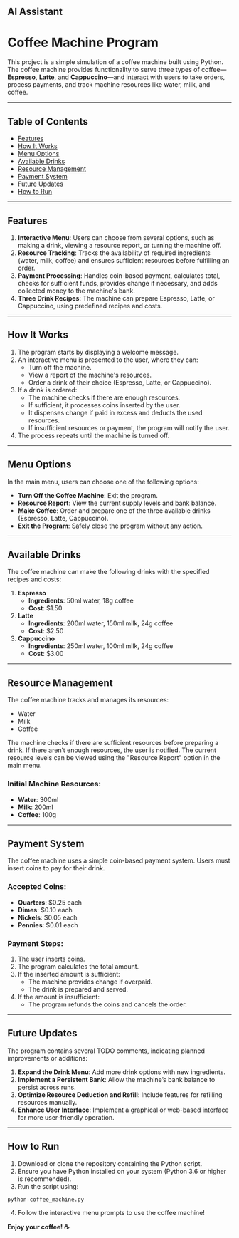 ## AI Assistant
# Coffee Machine Program

This project is a simple simulation of a coffee machine built using Python. The coffee machine provides functionality to serve three types of coffee—**Espresso**, **Latte**, and **Cappuccino**—and interact with users to take orders, process payments, and track machine resources like water, milk, and coffee.

---

## Table of Contents

- [Features](#features)
- [How It Works](#how-it-works)
- [Menu Options](#menu-options)
- [Available Drinks](#available-drinks)
- [Resource Management](#resource-management)
- [Payment System](#payment-system)
- [Future Updates](#future-updates)
- [How to Run](#how-to-run)

---

## Features

1. **Interactive Menu**: Users can choose from several options, such as making a drink, viewing a resource report, or turning the machine off.
2. **Resource Tracking**: Tracks the availability of required ingredients (water, milk, coffee) and ensures sufficient resources before fulfilling an order.
3. **Payment Processing**: Handles coin-based payment, calculates total, checks for sufficient funds, provides change if necessary, and adds collected money to the machine's bank.
4. **Three Drink Recipes**: The machine can prepare Espresso, Latte, or Cappuccino, using predefined recipes and costs.

---

## How It Works

1. The program starts by displaying a welcome message.
2. An interactive menu is presented to the user, where they can:
   - Turn off the machine.
   - View a report of the machine's resources.
   - Order a drink of their choice (Espresso, Latte, or Cappuccino).
3. If a drink is ordered:
   - The machine checks if there are enough resources.
   - If sufficient, it processes coins inserted by the user.
   - It dispenses change if paid in excess and deducts the used resources.
   - If insufficient resources or payment, the program will notify the user.
4. The process repeats until the machine is turned off.

---

## Menu Options

In the main menu, users can choose one of the following options:

- **Turn Off the Coffee Machine**: Exit the program.
- **Resource Report**: View the current supply levels and bank balance.
- **Make Coffee**: Order and prepare one of the three available drinks (Espresso, Latte, Cappuccino).
- **Exit the Program**: Safely close the program without any action.

---

## Available Drinks

The coffee machine can make the following drinks with the specified recipes and costs:

1. **Espresso**
   - **Ingredients**: 50ml water, 18g coffee
   - **Cost**: $1.50
2. **Latte**
   - **Ingredients**: 200ml water, 150ml milk, 24g coffee
   - **Cost**: $2.50
3. **Cappuccino**
   - **Ingredients**: 250ml water, 100ml milk, 24g coffee
   - **Cost**: $3.00

---

## Resource Management

The coffee machine tracks and manages its resources:
- Water
- Milk
- Coffee

The machine checks if there are sufficient resources before preparing a drink. If there aren’t enough resources, the user is notified. The current resource levels can be viewed using the "Resource Report" option in the main menu.

### Initial Machine Resources:

- **Water**: 300ml
- **Milk**: 200ml
- **Coffee**: 100g

---

## Payment System

The coffee machine uses a simple coin-based payment system. Users must insert coins to pay for their drink.

### Accepted Coins:

- **Quarters**: $0.25 each
- **Dimes**: $0.10 each
- **Nickels**: $0.05 each
- **Pennies**: $0.01 each

### Payment Steps:

1. The user inserts coins.
2. The program calculates the total amount.
3. If the inserted amount is sufficient:
   - The machine provides change if overpaid.
   - The drink is prepared and served.
4. If the amount is insufficient:
   - The program refunds the coins and cancels the order.

---

## Future Updates

The program contains several TODO comments, indicating planned improvements or additions:

1. **Expand the Drink Menu**: Add more drink options with new ingredients.
2. **Implement a Persistent Bank**: Allow the machine’s bank balance to persist across runs.
3. **Optimize Resource Deduction and Refill**: Include features for refilling resources manually.
4. **Enhance User Interface**: Implement a graphical or web-based interface for more user-friendly operation.

---

## How to Run

1. Download or clone the repository containing the Python script.
2. Ensure you have Python installed on your system (Python 3.6 or higher is recommended).
3. Run the script using:
```shell script
python coffee_machine.py
```
4. Follow the interactive menu prompts to use the coffee machine!

**Enjoy your coffee! ☕**

